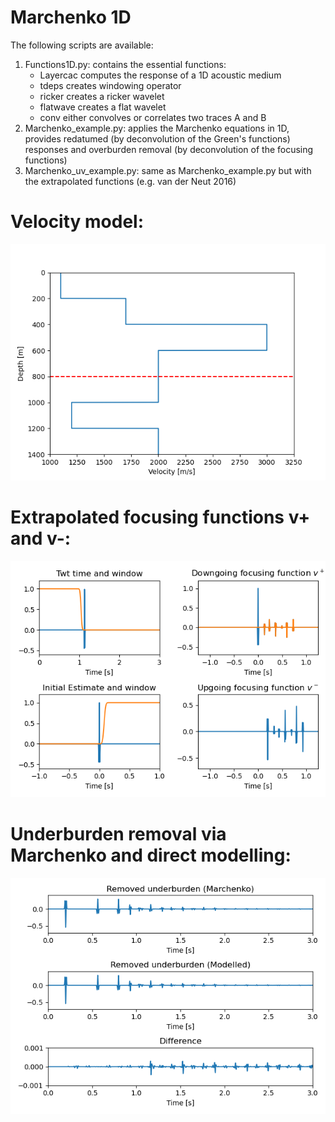 # Marchenko 1D
The following scripts are available:
   1. Functions1D.py: contains the essential functions:
      - Layercac computes the response of a 1D acoustic medium
      - tdeps creates windowing operator
      - ricker creates a ricker wavelet
      - flatwave creates a flat wavelet
      - conv either convolves or correlates two traces A and B
   2. Marchenko_example.py: applies the Marchenko equations in 1D, provides redatumed (by deconvolution of the Green's functions) responses and overburden removal (by deconvolution of the focusing functions)
   3. Marchenko_uv_example.py: same as Marchenko_example.py but with the extrapolated functions (e.g. van der Neut 2016)

# Velocity model:
![Model](https://github.com/Ohnoj/Geophysics/blob/main/Marchenko1D/Model.png?raw=true)
# Extrapolated focusing functions v+ and v-:
![FocusingFunctions](https://github.com/Ohnoj/Geophysics/blob/main/Marchenko1D/FocusingFunctions.png?raw=true)
# Underburden removal via Marchenko and direct modelling:
![Removal](https://github.com/Ohnoj/Geophysics/blob/main/Marchenko1D/UnderburdenRemoval.png?raw=true)

